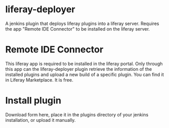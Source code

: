 liferay-deployer
================

A jenkins plugin that deploys liferay plugins into a liferay server. Requires the app "Remote IDE Connector" to be installed on the liferay server.

Remote IDE Connector
====================
This liferay app is required to be installed in the liferay portal. Only through this app can the liferay-deployer plugin retrieve the information of the installed plugins and upload a new build of a specific plugin.
You can find it in Liferay Marketplace. It is free.

Install plugin
==============
Download form here, place it in the plugins directory of your jenkins installation, or upload it manually.